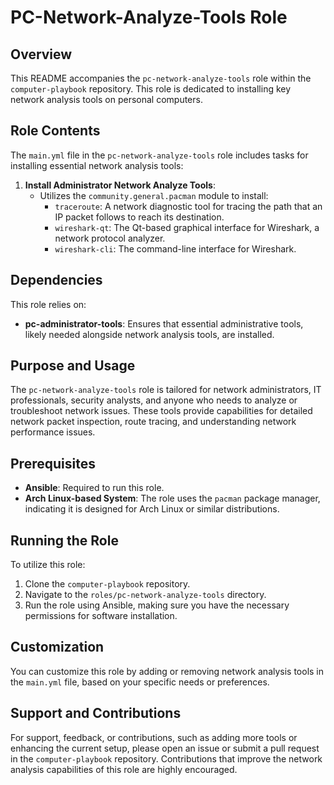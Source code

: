 # PC-Network-Analyze-Tools Role

## Overview
This README accompanies the `pc-network-analyze-tools` role within the `computer-playbook` repository. This role is dedicated to installing key network analysis tools on personal computers.

## Role Contents
The `main.yml` file in the `pc-network-analyze-tools` role includes tasks for installing essential network analysis tools:

1. **Install Administrator Network Analyze Tools**:
   - Utilizes the `community.general.pacman` module to install:
     - `traceroute`: A network diagnostic tool for tracing the path that an IP packet follows to reach its destination.
     - `wireshark-qt`: The Qt-based graphical interface for Wireshark, a network protocol analyzer.
     - `wireshark-cli`: The command-line interface for Wireshark.

## Dependencies
This role relies on:
- **pc-administrator-tools**: Ensures that essential administrative tools, likely needed alongside network analysis tools, are installed.

## Purpose and Usage
The `pc-network-analyze-tools` role is tailored for network administrators, IT professionals, security analysts, and anyone who needs to analyze or troubleshoot network issues. These tools provide capabilities for detailed network packet inspection, route tracing, and understanding network performance issues.

## Prerequisites
- **Ansible**: Required to run this role.
- **Arch Linux-based System**: The role uses the `pacman` package manager, indicating it is designed for Arch Linux or similar distributions.

## Running the Role
To utilize this role:
1. Clone the `computer-playbook` repository.
2. Navigate to the `roles/pc-network-analyze-tools` directory.
3. Run the role using Ansible, making sure you have the necessary permissions for software installation.

## Customization
You can customize this role by adding or removing network analysis tools in the `main.yml` file, based on your specific needs or preferences.

## Support and Contributions
For support, feedback, or contributions, such as adding more tools or enhancing the current setup, please open an issue or submit a pull request in the `computer-playbook` repository. Contributions that improve the network analysis capabilities of this role are highly encouraged.